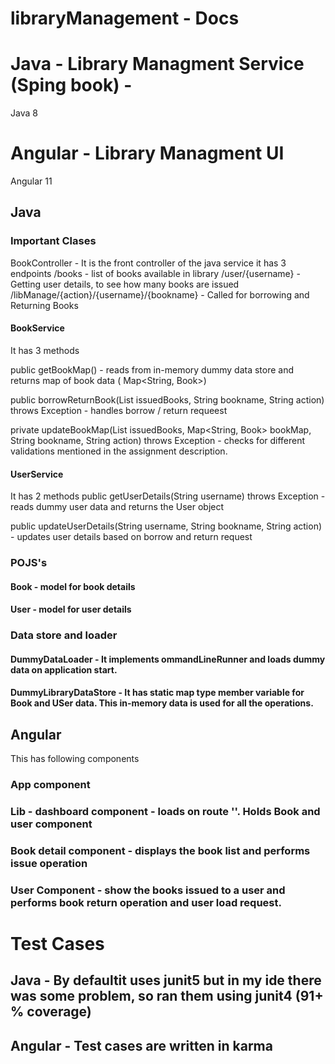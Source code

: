 # libraryManagement - Docs

# Java - Library Managment Service (Sping book) - 
Java 8

# Angular - Library Managment UI
Angular 11

## Java
### Important Clases
BookController - It is the front controller of the java service
it has 3 endpoints
/books - list of books available in library
/user/{username} - Getting user details, to see how many books are issued
/libManage/{action}/{username}/{bookname} - Called for borrowing and Returning Books 

#### BookService
It has 3 methods

public getBookMap() - reads from in-memory dummy data store and returns map of book data ( Map<String, Book>)

public borrowReturnBook(List<Integer> issuedBooks, String bookname, String action) throws Exception - handles borrow / return requeest

private updateBookMap(List<Integer> issuedBooks, Map<String, Book> bookMap, String bookname, String action) throws Exception - checks for different validations mentioned in the assignment description.

#### UserService
It has 2 methods
public getUserDetails(String username) throws Exception - reads dummy user data and returns the User object

public updateUserDetails(String username, String bookname, String action) - updates user details based on borrow and return request

### POJS's
#### Book - model for book details
#### User - model for user details

### Data store and loader
#### DummyDataLoader - It implements ommandLineRunner and loads dummy data on application start.
#### DummyLibraryDataStore - It has static map type member variable for Book and USer data. This in-memory data is used for all the operations.

## Angular
This has following components
### App component
### Lib - dashboard component - loads on route ''.  Holds Book and user component
### Book detail component - displays the book list and performs issue operation
### User Component - show the books issued to a user and performs book return operation and user load request.

# Test Cases
## Java - By defaultit uses junit5 but in my ide there was some problem, so ran them using junit4 (91+ % coverage)

## Angular - Test cases are written in karma


